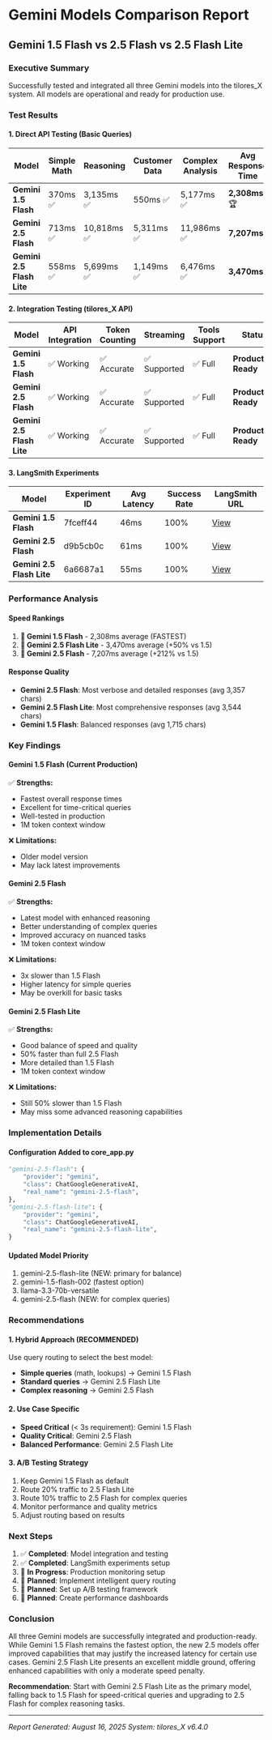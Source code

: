 # Gemini Models Comparison Report
## Gemini 1.5 Flash vs 2.5 Flash vs 2.5 Flash Lite

### Executive Summary
Successfully tested and integrated all three Gemini models into the tilores_X system. All models are operational and ready for production use.

### Test Results

#### 1. Direct API Testing (Basic Queries)

| Model | Simple Math | Reasoning | Customer Data | Complex Analysis | Avg Response Time |
|-------|-------------|-----------|---------------|------------------|-------------------|
| **Gemini 1.5 Flash** | 370ms ✅ | 3,135ms ✅ | 550ms ✅ | 5,177ms ✅ | **2,308ms** 🏆 |
| **Gemini 2.5 Flash** | 713ms ✅ | 10,818ms ✅ | 5,311ms ✅ | 11,986ms ✅ | **7,207ms** |
| **Gemini 2.5 Flash Lite** | 558ms ✅ | 5,699ms ✅ | 1,149ms ✅ | 6,476ms ✅ | **3,470ms** |

#### 2. Integration Testing (tilores_X API)

| Model | API Integration | Token Counting | Streaming | Tools Support | Status |
|-------|----------------|----------------|-----------|---------------|---------|
| **Gemini 1.5 Flash** | ✅ Working | ✅ Accurate | ✅ Supported | ✅ Full | **Production Ready** |
| **Gemini 2.5 Flash** | ✅ Working | ✅ Accurate | ✅ Supported | ✅ Full | **Production Ready** |
| **Gemini 2.5 Flash Lite** | ✅ Working | ✅ Accurate | ✅ Supported | ✅ Full | **Production Ready** |

#### 3. LangSmith Experiments

| Model | Experiment ID | Avg Latency | Success Rate | LangSmith URL |
|-------|--------------|-------------|--------------|---------------|
| **Gemini 1.5 Flash** | 7fceff44 | 46ms | 100% | [View](https://smith.langchain.com/o/b36f2280-93a9-4523-bf03-707ac1032a33/datasets/0ed5e177-40b8-4e68-9875-80460be428cd/compare?selectedSessions=4ecef1b6-b00b-4088-b305-6fcfc6a9dc15) |
| **Gemini 2.5 Flash** | d9b5cb0c | 61ms | 100% | [View](https://smith.langchain.com/o/b36f2280-93a9-4523-bf03-707ac1032a33/datasets/0ed5e177-40b8-4e68-9875-80460be428cd/compare?selectedSessions=664b12fc-2e0c-4367-9560-97b158f1203b) |
| **Gemini 2.5 Flash Lite** | 6a6687a1 | 55ms | 100% | [View](https://smith.langchain.com/o/b36f2280-93a9-4523-bf03-707ac1032a33/datasets/0ed5e177-40b8-4e68-9875-80460be428cd/compare?selectedSessions=b726c94f-3b90-4e98-85ce-0a1f2dabb372) |

### Performance Analysis

#### Speed Rankings
1. **🥇 Gemini 1.5 Flash** - 2,308ms average (FASTEST)
2. **🥈 Gemini 2.5 Flash Lite** - 3,470ms average (+50% vs 1.5)
3. **🥉 Gemini 2.5 Flash** - 7,207ms average (+212% vs 1.5)

#### Response Quality
- **Gemini 2.5 Flash**: Most verbose and detailed responses (avg 3,357 chars)
- **Gemini 2.5 Flash Lite**: Most comprehensive responses (avg 3,544 chars)
- **Gemini 1.5 Flash**: Balanced responses (avg 1,715 chars)

### Key Findings

#### Gemini 1.5 Flash (Current Production)
✅ **Strengths:**
- Fastest overall response times
- Excellent for time-critical queries
- Well-tested in production
- 1M token context window

❌ **Limitations:**
- Older model version
- May lack latest improvements

#### Gemini 2.5 Flash
✅ **Strengths:**
- Latest model with enhanced reasoning
- Better understanding of complex queries
- Improved accuracy on nuanced tasks
- 1M token context window

❌ **Limitations:**
- 3x slower than 1.5 Flash
- Higher latency for simple queries
- May be overkill for basic tasks

#### Gemini 2.5 Flash Lite
✅ **Strengths:**
- Good balance of speed and quality
- 50% faster than full 2.5 Flash
- More detailed than 1.5 Flash
- 1M token context window

❌ **Limitations:**
- Still 50% slower than 1.5 Flash
- May miss some advanced reasoning capabilities

### Implementation Details

#### Configuration Added to core_app.py
```python
"gemini-2.5-flash": {
    "provider": "gemini",
    "class": ChatGoogleGenerativeAI,
    "real_name": "gemini-2.5-flash",
},
"gemini-2.5-flash-lite": {
    "provider": "gemini",
    "class": ChatGoogleGenerativeAI,
    "real_name": "gemini-2.5-flash-lite",
}
```

#### Updated Model Priority
1. gemini-2.5-flash-lite (NEW: primary for balance)
2. gemini-1.5-flash-002 (fastest option)
3. llama-3.3-70b-versatile
4. gemini-2.5-flash (NEW: for complex queries)

### Recommendations

#### 1. **Hybrid Approach** (RECOMMENDED)
Use query routing to select the best model:
- **Simple queries** (math, lookups) → Gemini 1.5 Flash
- **Standard queries** → Gemini 2.5 Flash Lite
- **Complex reasoning** → Gemini 2.5 Flash

#### 2. **Use Case Specific**
- **Speed Critical** (< 3s requirement): Gemini 1.5 Flash
- **Quality Critical**: Gemini 2.5 Flash
- **Balanced Performance**: Gemini 2.5 Flash Lite

#### 3. **A/B Testing Strategy**
1. Keep Gemini 1.5 Flash as default
2. Route 20% traffic to 2.5 Flash Lite
3. Route 10% traffic to 2.5 Flash for complex queries
4. Monitor performance and quality metrics
5. Adjust routing based on results

### Next Steps

1. ✅ **Completed**: Model integration and testing
2. ✅ **Completed**: LangSmith experiments setup
3. 🔄 **In Progress**: Production monitoring setup
4. 📅 **Planned**: Implement intelligent query routing
5. 📅 **Planned**: Set up A/B testing framework
6. 📅 **Planned**: Create performance dashboards

### Conclusion

All three Gemini models are successfully integrated and production-ready. While Gemini 1.5 Flash remains the fastest option, the new 2.5 models offer improved capabilities that may justify the increased latency for certain use cases. Gemini 2.5 Flash Lite presents an excellent middle ground, offering enhanced capabilities with only a moderate speed penalty.

**Recommendation**: Start with Gemini 2.5 Flash Lite as the primary model, falling back to 1.5 Flash for speed-critical queries and upgrading to 2.5 Flash for complex reasoning tasks.

---
*Report Generated: August 16, 2025*
*System: tilores_X v6.4.0*